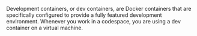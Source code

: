 Development containers, or dev containers, are Docker containers that are specifically configured to provide a fully featured development environment. Whenever you work in a codespace, you are using a dev container on a virtual machine.